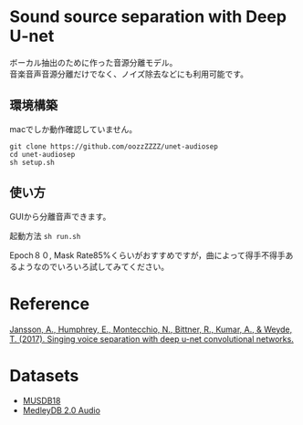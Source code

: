 # Sound source separation with Deep U-net

ボーカル抽出のために作った音源分離モデル。<br>
音楽音声音源分離だけでなく、ノイズ除去などにも利用可能です。

## 環境構築
macでしか動作確認していません。
```
git clone https://github.com/oozzZZZZ/unet-audiosep
cd unet-audiosep
sh setup.sh
```

## 使い方
GUIから分離音声できます。<br>

起動方法
`sh run.sh`

Epoch８０, Mask Rate85%くらいがおすすめですが，曲によって得手不得手あるようなのでいろいろ試してみてください。

# Reference
[Jansson, A., Humphrey, E., Montecchio, N., Bittner, R., Kumar, A., & Weyde, T. (2017). Singing voice separation with deep u-net convolutional networks.](https://openaccess.city.ac.uk/id/eprint/19289/)

# Datasets
- [MUSDB18](https://sigsep.github.io/datasets/musdb.html#musdb18-compressed-stems)<br>
- [MedleyDB 2.0 Audio](https://medleydb.weebly.com/)

